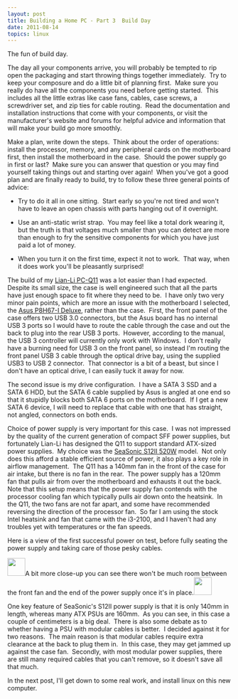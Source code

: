 ```yaml
---
layout: post
title: Building a Home PC - Part 3  Build Day
date: 2011-08-14
topics: linux
---
```

The fun of build day.

<!--excerpt-->

The day all your components arrive, you will probably be tempted to rip open the packaging and start throwing things together immediately.  Try to keep your composure and do a little bit of planning first.  Make sure you really do have all the components you need before getting started.  This includes all the little extras like case fans, cables, case screws, a screwdriver set, and zip ties for cable routing.  Read the documentation and installation instructions that come with your components, or visit the manufacturer's website and forums for helpful advice and information that will make your build go more smoothly.







Make a plan, write down the steps.  Think about the order of operations:  install the processor, memory, and any peripheral cards on the motherboard first, then install the motherboard in the case.  Should the power supply go in first or last?  Make sure you can answer that question or you may find yourself taking things out and starting over again!  When you've got a good plan and are finally ready to build, try to follow these three general points of advice:



* Try to do it all in one sitting.  Start early so you're not tired and won't have to leave an open chassis with parts hanging out of it overnight.



* Use an anti-static wrist strap.  You may feel like a total dork wearing it, but the truth is that voltages much smaller than you can detect are more than enough to fry the sensitive components for which you have just paid a lot of money.



* When you turn it on the first time, expect it not to work.  That way, when it does work you'll be pleasantly surprised!




The build of my <a href="http://www.lian-li.com/v2/en/product/product06.php?pr_index=545&amp;cl_index=1&amp;sc_index=25&amp;ss_index=64">Lian-Li PC-Q11</a> was a lot easier than I had expected.  Despite its small size, the case is well engineered such that all the parts have just enough space to fit where they need to be.  I have only two very minor pain points, which are more an issue with the motherboard I selected, the <a href="http://www.asus.com/Motherboards/Intel_Socket_1155/P8H67I_DELUXE/">Asus P8H67-I Deluxe</a>, rather than the case.  First, the front panel of the case offers two USB 3.0 connectors, but the Asus board has no internal USB 3 ports so I would have to route the cable through the case and out the back to plug into the rear USB 3 ports.  However, according to the manual, the USB 3 controller will currently only work with Windows.  I don't really have a burning need for USB 3 on the front panel, so instead I'm routing the front panel USB 3 cable through the optical drive bay, using the supplied USB3 to USB 2 connector.  That connector is a bit of a beast, but since I don't have an optical drive, I can easily tuck it away for now.







The second issue is my drive configuration.  I have a SATA 3 SSD and a SATA 6 HDD, but the SATA 6 cable supplied by Asus is angled at one end so that it stupidly blocks both SATA 6 ports on the motherboard.  If I get a new SATA 6 device, I will need to replace that cable with one that has straight, not angled, connectors on both ends.







Choice of power supply is very important for this case.  I was not impressed by the quality of the current generation of compact SFF power supplies, but fortunately Lian-Li has designed the Q11 to support standard ATX-sized power supplies.  My choice was the <a href="http://www.seasonicusa.com/S12II-Bronze.htm">SeaSonic S12II 520W</a> model.  Not only does this afford a stable efficient source of power, it also plays a key role in airflow management.  The Q11 has a 140mm fan in the front of the case for air intake, but there is no fan in the rear.  The power supply has a 120mm fan that pulls air from over the motherboard and exhausts it out the back.  Note that this setup means that the power supply fan contends with the processor cooling fan which typically pulls air down onto the heatsink.  In the Q11, the two fans are not far apart, and some have recommended reversing the direction of the processor fan.  So far I am using the stock Intel heatsink and fan that came with the i3-2100, and I haven't had any troubles yet with temperatures or the fan speeds.







Here is a view of the first successful power on test, before fully seating the power supply and taking care of those pesky cables.



<p style="text-align:left;"><img title="FrankenKomputer" src="/img/blog/2011-09-building-a-home-pc-part-3-build-day-1.jpg" alt="" width="40" height="40" />A bit more close-up you can see there won't be much room between the front fan and the end of the power supply once it's in place.<img title="The cables *will* bite" src="/img/blog/2011-09-building-a-home-pc-part-3-build-day-2.jpg" alt="" width="40" height="40" /></p>



<p style="text-align:left;">One key feature of SeaSonic's S12II power supply is that it is only 140mm in length, whereas many ATX PSUs are 160mm.  As you can see, in this case a couple of centimeters is a big deal.  There is also some debate as to whether having a PSU with modular cables is better.  I decided against it for two reasons.  The main reason is that modular cables require extra clearance at the back to plug them in.  In this case, they may get jammed up against the case fan.  Secondly, with most modular power supplies, there are still many required cables that you can't remove, so it doesn't save all that much.</p>



<p style="text-align:left;">In the next post, I'll get down to some real work, and install linux on this new computer.</p>
